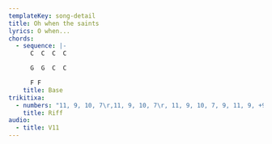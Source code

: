 ```yaml
---
templateKey: song-detail
title: Oh when the saints
lyrics: O when...
chords:
  - sequence: |-
      C  C  C  C

      G  G  C  C

      F F
    title: Base
trikitixa:
  - numbers: "11, 9, 10, 7\r,11, 9, 10, 7\r, 11, 9, 10, 7, 9, 11, 9, +9\n+10, +10, +9, 11\r,11, 9, 7, 7, +7\r, +7, +10, +7, +8, +10, 12, +12, 12"
    title: Riff
audio:
  - title: V11
---
```


